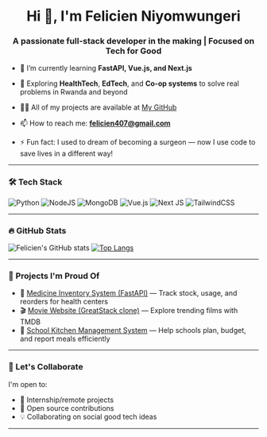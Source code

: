 <h1 align="center">Hi 👋, I'm Felicien Niyomwungeri</h1>
<h3 align="center">A passionate full-stack developer in the making | Focused on Tech for Good</h3>

- 🌱 I’m currently learning **FastAPI, Vue.js, and Next.js**

- 🧠 Exploring **HealthTech**, **EdTech**, and **Co-op systems** to solve real problems in Rwanda and beyond

- 👨‍💻 All of my projects are available at [My GitHub](https://github.com/Felicien407)

- 📫 How to reach me: **felicien407@gmail.com**

- ⚡ Fun fact: I used to dream of becoming a surgeon — now I use code to save lives in a different way!

---

### 🛠 Tech Stack
![Python](https://img.shields.io/badge/python-%233776AB.svg?style=flat&logo=python&logoColor=white)
![NodeJS](https://img.shields.io/badge/node.js-%23339933.svg?style=flat&logo=node.js&logoColor=white)
![MongoDB](https://img.shields.io/badge/MongoDB-%2347A248.svg?style=flat&logo=mongodb&logoColor=white)
![Vue.js](https://img.shields.io/badge/vuejs-%234FC08D.svg?style=flat&logo=vue.js&logoColor=white)
![Next JS](https://img.shields.io/badge/Next-black?style=flat&logo=next.js&logoColor=white)
![TailwindCSS](https://img.shields.io/badge/tailwindcss-%2338B2AC.svg?style=flat&logo=tailwind-css&logoColor=white)

---

### 🔥 GitHub Stats
![Felicien's GitHub stats](https://github-readme-stats.vercel.app/api?username=Felicien407&show_icons=true&theme=tokyonight)
[![Top Langs](https://github-readme-stats.vercel.app/api/top-langs/?username=Felicien407&layout=compact&theme=tokyonight)](https://github.com/anuraghazra/github-readme-stats)

---

### 📌 Projects I'm Proud Of
- 🔬 [Medicine Inventory System (FastAPI)](https://github.com/Felicien407) — Track stock, usage, and reorders for health centers
- 🎬 [Movie Website (GreatStack clone)](https://github.com/Felicien407/...) — Explore trending films with TMDB
- 🍎 [School Kitchen Management System](https://github.com/Felicien407/...) — Help schools plan, budget, and report meals efficiently

---

### 🤝 Let's Collaborate
I'm open to:
- 💼 Internship/remote projects
- 🤝 Open source contributions
- 💡 Collaborating on social good tech ideas

---

